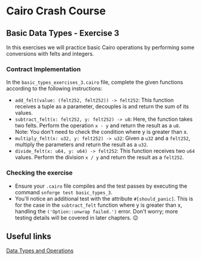# Cairo Crash Course 

## Basic Data Types - Exercise 3
In this exercises we will practice basic Cairo operations by performing some conversions with felts and integers.

### Contract Implementation
In the `basic_types_exercises_3.cairo` file, complete the given functions according to the following instructions:

- `add_felt(value: (felt252, felt252)) -> felt252`: This function receives a tuple as a parameter, decouples is and return the sum of its values.
- `subtract_felt(x: felt252, y: felt252) -> u8`: Here, the function takes two felts. Perform the operation `x - y` and return the result as a `u8`. Note: You don't need to check the condition where y is greater than x.
- `multiply_felt(x: u32, y: felt252) -> u32`: Given a `u32` and a `felt252`, multiply the parameters and return the result as a `u32`.
- `divide_felt(x: u64, y: u64) -> felt252`: This function receives two `u64` values. Perform the division `x / y` and return the result as a `felt252`.

### Checking the exercise
- Ensure your `.cairo` file compiles and the test passes by executing the command `snforge test basic_types_3`.
- You'll notice an additional test with the attribute `#[should_panic]`. This is for the case in the `subtract_felt` function where y is greater than x, handling the `('Option::unwrap failed.')` error. Don't worry; more testing details will be covered in later chapters. 😉

## Useful links
[Data Types and Operations](https://book.cairo-lang.org/ch02-02-data-types.html)